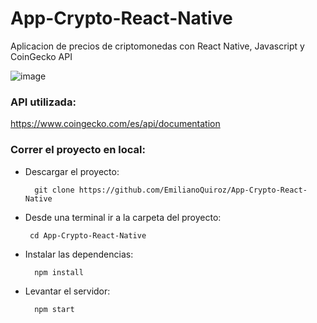 # App-Crypto-React-Native
Aplicacion de precios de criptomonedas con React Native, Javascript y CoinGecko API

![image](https://user-images.githubusercontent.com/78452543/221340459-2fc002d8-b8f1-45a0-aade-f139cd691255.png)

### API utilizada:

https://www.coingecko.com/es/api/documentation

### Correr el proyecto en local:

- Descargar el proyecto:

        git clone https://github.com/EmilianoQuiroz/App-Crypto-React-Native
 
 - Desde una terminal ir a la carpeta del proyecto:
 
        cd App-Crypto-React-Native   
        
- Instalar las dependencias: 

        npm install
        
- Levantar el servidor:

        npm start
